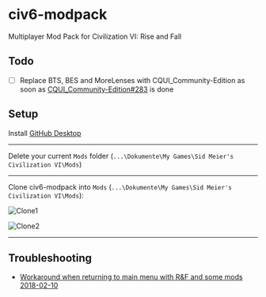 # civ6-modpack
Multiplayer Mod Pack for Civilization VI: Rise and Fall

## Todo
* [ ] Replace BTS, BES and MoreLenses with CQUI_Community-Edition as soon as [CQUI_Community-Edition#283](https://github.com/Azurency/CQUI_Community-Edition/issues/283) is done

## Setup

Install [GitHub Desktop](https://desktop.github.com/)

---

Delete your current `Mods` folder (`...\Dokumente\My Games\Sid Meier's Civilization VI\Mods`)   

---

Clone civ6-modpack into `Mods` (`...\Dokumente\My Games\Sid Meier's Civilization VI\Mods`):   

![Clone1](https://raw.githubusercontent.com/waketeam/civ6-modpack/master/.github/clone1.png)

![Clone2](https://raw.githubusercontent.com/waketeam/civ6-modpack/master/.github/clone2.png)

---

## Troubleshooting

* [Workaround when returning to main menu with R&F and some mods 2018-02-10](https://forums.civfanatics.com/resources/workaround-when-returning-to-main-menu-with-r-f-and-some-mods.26701/)